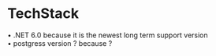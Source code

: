 # TechStack
 • .NET 6.0 because it is the newest long term support version <br>
 • postgress version ? because ?

